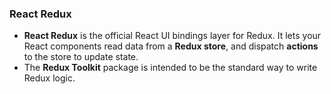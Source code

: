 ### React Redux
- **React Redux** is the official React UI bindings layer for Redux. It lets your React components read data from a **Redux store**, and dispatch **actions** to the store to update state.
- The **Redux Toolkit** package is intended to be the standard way to write Redux logic.
